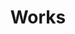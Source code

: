 ---
title: "Works"
permalink: /works/
layout: works
classes: wide
author_profile: true
entries_layout: grid # list or grid	
header:
  overlay_image: # assets/images/header/cell.png
---